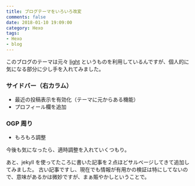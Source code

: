 ```yaml
---
title: ブログテーマをいろいろ改変
comments: false
date: 2018-01-10 19:09:00
category: Hexo
tags:
- Hexo
- blog
---
```

このブログのテーマは元々 [light](https://github.com/hexojs/hexo-theme-light) というものを利用しているんですが、個人的に気になる部分に少し手を入れてみました。

### サイドバー（右カラム）
* 最近の投稿表示を有効化（テーマに元からある機能）
* プロフィール欄を追加

### OGP 周り
* もろもろ調整

今後も気になったら、適時調整を入れていくつもり。


あと、jekyll を使ってたころに書いた記事を２点ほどサルベージしてきて追加してみました。
古い記事ですし、現在でも情報が有用かの検証は特にしてないので、意味があるかは微妙ですが、まぁ賑やかしということで。
